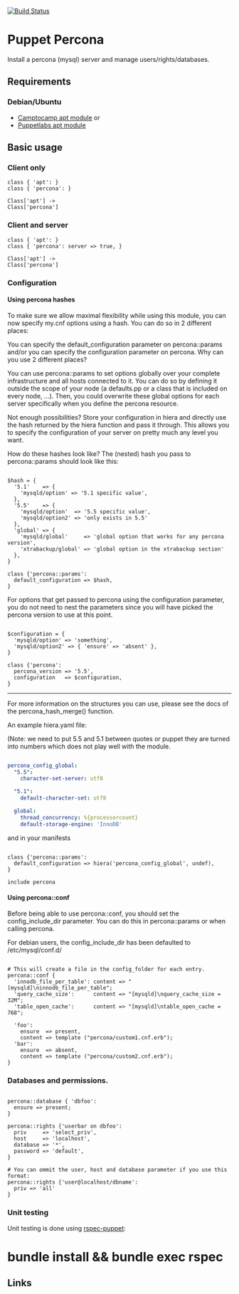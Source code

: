 [![Build Status](http://img.shields.io/travis/vStone/puppet-percona.svg)](https://travis-ci.org/vStone/puppet-percona)

# Puppet Percona

Install a percona (mysql) server and manage users/rights/databases.

## Requirements

### Debian/Ubuntu
* [Camptocamp apt module]
or
* [Puppetlabs apt module]

## Basic usage

### Client only

```puppet
class { 'apt': }
class { 'percona': }

Class['apt'] ->
Class['percona']
```

### Client and server

```puppet
class { 'apt': }
class { 'percona': server => true, }

Class['apt'] ->
Class['percona']
```

### Configuration


#### Using percona hashes

To make sure we allow maximal flexibility while using this module, you can now
specify my.cnf options using a hash. You can do so in 2 different places:

You can specify the default_configuration parameter on percona::params and/or
you can specify the configuration parameter on percona.
Why can you use 2 different places?

You can use percona::params to set options globally over your complete
infrastructure and all hosts connected to it. You can do so by defining it
outside the scope of your node (a defaults.pp or a class that is included on
every node, ...). Then, you could overwrite these global options for each
server specifically when you define the percona resource.

Not enough possibilities? Store your configuration in hiera and directly
use the hash returned by the hiera function and pass it through. This allows
you to specify the configuration of your server on pretty much any level
you want.

How do these hashes look like? The (nested) hash you pass to percona::params
should look like this:

```puppet

$hash = {
  '5.1'    => {
    'mysqld/option' => '5.1 specific value',
  },
  '5.5'    => {
    'mysqld/option'  => '5.5 specific value',
    'mysqld/option2' => 'only exists in 5.5'
  },
  'global' => {
    'mysqld/global'     => 'global option that works for any percona version',
    'xtrabackup/global' => 'global option in the xtrabackup section'
  },
}

class {'percona::params':
  default_configuration => $hash,
}

```

For options that get passed to percona using the configuration parameter, you
do not need to nest the parameters since you will have picked the percona
version to use at this point.

```puppet

$configuration = {
  'mysqld/option' => 'something',
  'mysqld/option2' => { 'ensure' => 'absent' },
}

class {'percona':
  percona_version => '5.5',
  configuration   => $configuration,
}

```
----

For more information on the structures you can use, please see the docs of the
percona_hash_merge() function.

An example hiera.yaml file:

(Note: we need to put 5.5 and 5.1 between quotes or puppet they are turned into
numbers which does not play well with the module.

```yaml

percona_config_global:
  "5.5":
    character-set-server: utf8

  "5.1":
    default-character-set: utf8

  global:
    thread_concurrency: %{processorcount}
    default-storage-engine: 'InnoDB'

```

and in your manifests

```puppet

class {'percona::params':
  default_configuration => hiera('percona_config_global', undef),
}

include percona

```

#### Using percona::conf

Before being able to use percona::conf, you should set the config_include_dir
parameter. You can do this in percona::params or when calling percona.

For debian users, the config_include_dir has been defaulted to /etc/mysql/conf.d/

```puppet

# This will create a file in the config_folder for each entry.
percona::conf {
  'innodb_file_per_table': content => "[mysqld]\ninnodb_file_per_table";
  'query_cache_size':      content => "[mysqld]\nquery_cache_size = 32M";
  'table_open_cache':      content => "[mysqld]\ntable_open_cache = 768";

  'foo':
    ensure  => present,
    content => template ("percona/custom1.cnf.erb");
  'bar':
    ensure  => absent,
    content => template ("percona/custom2.cnf.erb");
}

```

### Databases and permissions.

```puppet

percona::database { 'dbfoo':
  ensure => present;
}

percona::rights {'userbar on dbfoo':
  priv     => 'select_priv',
  host     => 'localhost',
  database => '*',
  password => 'default',
}

# You can ommit the user, host and database parameter if you use this format:
percona::rights {'user@localhost/dbname':
  priv => 'all'
}

```

### Unit testing

Unit testing is done using [rspec-puppet]:

  # bundle install && bundle exec rspec

## Links

[camptocamp apt module]: https://github.com/camptocamp/puppet-apt
[Puppetlabs apt module]: https://github.com/puppetlabs/puppetlabs-apt
[rspec-puppet]: https://github.com/rodjek/rspec-puppet

